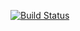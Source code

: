 [![Build Status](https://travis-ci.com/tipKarpenko/key_traning.svg?branch=master)](https://travis-ci.com/tipKarpenko/key_traning)
